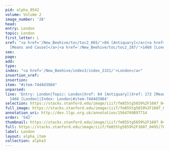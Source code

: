 ```yaml
---
pid: alpha_0542
volume: Volume 2
image_number: '28'
head: 
entry: London
topic: London
first_letter: L
xref: "<a href='/New_Beehive/toc/toc2_065/'>84 [Antiquary]</a>|<a href='/New_Beehive/toc/toc2_074/'>172
  [Means and Cause]</a>|<a href='/New_Beehive/toc/toc2_287/'>1468 [London]</a>"
see: 
page: 
add: 
type: 
index: "<a href='/New_Beehive/index3/index_2321/'>London</a>"
insertion_xref: 
insertion: 
item: "#item-74d4d3984"
unparsed: 
line: 'Entry: London|Topic: London|Xref: 84 [Antiquary]|Xref: 172 [Means and Cause]|Xref:
  1468 [London]|Index: London|#item-74d4d3984'
selection: https://stacks.stanford.edu/image/iiif/fm855tg5659%2F1607_0495/708,4716,3042,309/full/0/default.jpg
full_image: https://stacks.stanford.edu/image/iiif/fm855tg5659%2F1607_0495/full/full/0/default.jpg
annotation_uri: http://dev.llgc.org.uk/annotation/1564769897714
order: '542'
thumbnail: https://stacks.stanford.edu/image/iiif/fm855tg5659%2F1607_0495/708,4716,600,180/250,/0/default.jpg
full: https://stacks.stanford.edu/image/iiif/fm855tg5659%2F1607_0495/708,4716,3042,309/full/0/default.jpg
label: London
layout: alpha_item
collection: alpha3
---
```

